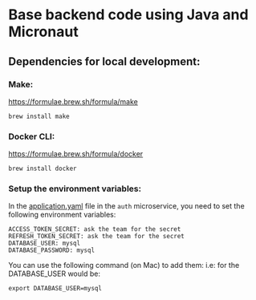 # Base backend code using Java and Micronaut

## Dependencies for local development:

### Make: 
https://formulae.brew.sh/formula/make

```
brew install make
```

### Docker CLI:
https://formulae.brew.sh/formula/docker

```
brew install docker
```

### Setup the environment variables:

In the [application.yaml](src/auth/src/main/resources/application.yml) file in the `auth` microservice, you need to set the following environment variables:
```
ACCESS_TOKEN_SECRET: ask the team for the secret
REFRESH_TOKEN_SECRET: ask the team for the secret
DATABASE_USER: mysql
DATABASE_PASSWORD: mysql
```

You can use the following command (on Mac) to add them:
i.e: for the DATABASE_USER would be:
```
export DATABASE_USER=mysql
```
